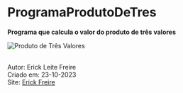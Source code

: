 # ProgramaProdutoDeTres

**Programa que calcula o valor do produto de três valores**

![Produto de Três Valores](produto.jpeg) <br><br>

Autor: Erick Leite Freire<br>
Criado em: 23-10-2023<br>
Site: [Erick Freire](https://www.erickfreire.com.br)<br>
